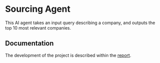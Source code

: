 # Sourcing Agent
This AI agent takes an input query describing a company, and outputs the top 10 most relevant companies.
## Documentation
The development of the project is described within the [report](https://github.com/JimmyR714/sourcing/blob/main/Sourcing%20Agent%20-%20Vela%20Partners.pdf).
